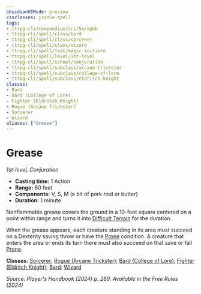```yaml
---
obsidianUIMode: preview
cssclasses: json5e-spell
tags:
- ttrpg-cli/compendium/src/5e/xphb
- ttrpg-cli/spell/class/bard
- ttrpg-cli/spell/class/sorcerer
- ttrpg-cli/spell/class/wizard
- ttrpg-cli/spell/feat/magic-initiate
- ttrpg-cli/spell/level/1st-level
- ttrpg-cli/spell/school/conjuration
- ttrpg-cli/spell/subclass/arcane-trickster
- ttrpg-cli/spell/subclass/college-of-lore
- ttrpg-cli/spell/subclass/eldritch-knight
classes:
- Bard
- Bard (College of Lore)
- Fighter (Eldritch Knight)
- Rogue (Arcane Trickster)
- Sorcerer
- Wizard
aliases: ["Grease"]
---
```

# Grease
*1st-level, Conjuration*  


- **Casting time:** 1 Action
- **Range:** 60 feet
- **Components:** V, S, M (a bit of pork rind or butter)
- **Duration:** 1 minute

Nonflammable grease covers the ground in a 10-foot square centered on a point within range and turns it into [Difficult Terrain](3-Mechanics/CLI/rules/variant-rules/difficult-terrain-xphb.md) for the duration.

When the grease appears, each creature standing in its area must succeed on a Dexterity saving throw or have the [Prone](3-Mechanics/CLI/rules/conditions.md#Prone) condition. A creature that enters the area or ends its turn there must also succeed on that save or fall [Prone](3-Mechanics/CLI/rules/conditions.md#Prone).

**Classes**: [Sorcerer](3-Mechanics/CLI/lists/list-spells-classes-sorcerer.md); [Rogue (Arcane Trickster)](3-Mechanics/CLI/lists/list-spells-classes-rogue-xphb-arcane-trickster-xphb.md "subclass=XPHB;class=XPHB"); [Bard (College of Lore)](3-Mechanics/CLI/lists/list-spells-classes-bard-xphb-college-of-lore-xphb.md "subclass=XPHB;class=XPHB"); [Fighter (Eldritch Knight)](3-Mechanics/CLI/lists/list-spells-classes-fighter-xphb-eldritch-knight-xphb.md "subclass=XPHB;class=XPHB"); [Bard](3-Mechanics/CLI/lists/list-spells-classes-bard.md); [Wizard](3-Mechanics/CLI/lists/list-spells-classes-wizard.md)

*Source: Player's Handbook (2024) p. 280. Available in the Free Rules (2024)*